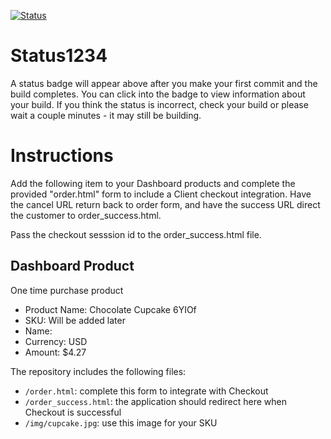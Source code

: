 [![Status](https://img.shields.io/badge/status-BUILDING%20COMMIT:%2083e4e93da927e879c0f82d888d176399f990e0c4-yellow.svg)](https://github.com/raysaavedra-work/bakery_scaffold_0Bg76WQ9BTUceRjX/commit/83e4e93da927e879c0f82d888d176399f990e0c4)





# Status1234

A status badge will appear above after you make your first commit and the build completes. You can click into the badge to view information about your build. If you think the status is incorrect, check your build or please wait a couple minutes - it may still be building.

# Instructions

Add the following item to your Dashboard products and complete the provided "order.html" form to include a Client checkout integration. Have the cancel URL return back to order form, and have the success URL direct the customer to order_success.html.

Pass the checkout sesssion id to the order_success.html file.

## Dashboard Product
One time purchase product
* Product Name: Chocolate Cupcake 6YIOf
* SKU: Will be added later
* Name: 
* Currency: USD
* Amount: $4.27

The repository includes the following files:
* `/order.html`: complete this form to integrate with Checkout
* `/order_success.html`: the application should redirect here when Checkout is successful
* `/img/cupcake.jpg`: use this image for your SKU
